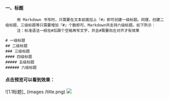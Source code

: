 #### 一、标题
         用 Markdown 书写时，只需要在文本前面加上『#』即可创建一级标题。同理，创建二级标题、三级标题等只需要增加『#』个数即可，Markdown共支持六级标题。如下所示： 
         注：标准语法一般在#后跟个空格再写文字，并且#需要向左对齐才有效果

    # 一级标题 
    ## 二级标题
    ### 三级标题
    #### 四级标题
    ##### 五级标题
    ###### 六级标题

#### 点击预览可以看到效果：
![1.1标题]_ (images /title.png)
![](https://i.imgur.com/jrDXxWd.png)
